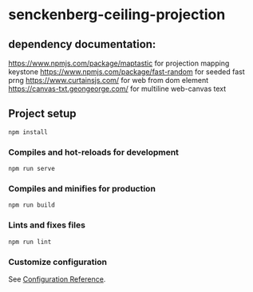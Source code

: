 # senckenberg-ceiling-projection

## dependency documentation:
  https://www.npmjs.com/package/maptastic for projection mapping keystone
  https://www.npmjs.com/package/fast-random for seeded fast prng
  https://www.curtainsjs.com/ for web from dom element
  https://canvas-txt.geongeorge.com/ for multiline web-canvas text

## Project setup
```
npm install
```

### Compiles and hot-reloads for development
```
npm run serve
```

### Compiles and minifies for production
```
npm run build
```

### Lints and fixes files
```
npm run lint
```

### Customize configuration
See [Configuration Reference](https://cli.vuejs.org/config/).
